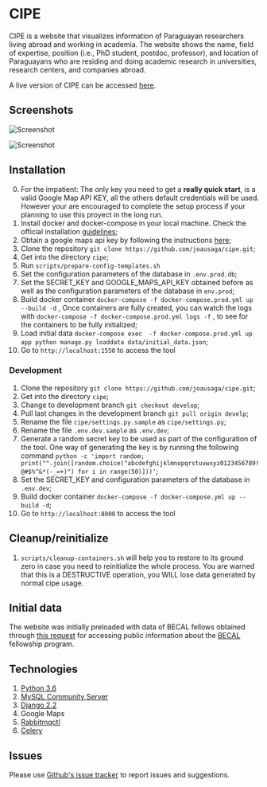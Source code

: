 # CIPE
CIPE is a website that visualizes information of Paraguayan researchers living 
abroad and working in academia. The website shows the name, field of expertise, position 
(i.e., PhD student, postdoc, professor), and location of Paraguayans who are residing and doing 
academic research in universities, research centers, and companies abroad.

A live version of CIPE can be accessed [here](https://investigadoresparaguayosenelmundo.com/).

## Screenshots

![Screenshot](screenshots/landing.png)

![Screenshot](screenshots/researcher_info.png)

## Installation

0. For the impatient: The only key you need to get a **really quick start**, is a valid Google Map API KEY, all the others default credentials will be used. However your are encouraged to complete the setup process if your planning to use this proyect in the long run.
1. Install docker and docker-compose in your local machine. Check the official installation [guidelines](https://docs.docker.com/install/); 
2. Obtain a google maps api key by following the instructions [here](https://developers.google.com/maps/documentation/embed/get-api-key);
3. Clone the repository `git clone https://github.com/joausaga/cipe.git`;
4. Get into the directory `cipe`;
4. Run `scripts/prepare-config-templates.sh`
5. Set the configuration parameters of the database in `.env.prod.db`;
6. Set the SECRET_KEY and GOOGLE_MAPS_API_KEY obtained before as well as the configuration parameters 
of the database in `env.prod`;
7. Build docker container `docker-compose -f docker-compose.prod.yml up --build -d` ,
Once containers are fully created, you can watch the logs with `docker-compose -f docker-compose.prod.yml logs -f` , to see for the containers to be fully initialized;
8. Load initial data `docker-compose exec  -f docker-compose.prod.yml up app python manage.py loaddata data/initial_data.json`;
9. Go to `http://localhost:1550` to access the tool

### Development

1. Clone the repository `git clone https://github.com/joausaga/cipe.git`;
2. Get into the directory `cipe`;
3. Change to development branch `git checkout develop`;
4. Pull last changes in the development branch `git pull origin develp`;
5. Rename the file `cipe/settings.py.sample` as `cipe/settings.py`;
6. Rename the file `.env.dev.sample` as `.env.dev`;
7. Generate a random secret key to be used as part of the configuration of the tool. One way of generating the key is by running the following command `python -c 'import random; print("".join([random.choice("abcdefghijklmnopqrstuvwxyz0123456789!@#$%^&*(-_=+)") for i in range(50)]))'`;
8. Set the SECRET_KEY and configuration parameters of the database in `.env.dev`;
9. Build docker container `docker-compose -f docker-compose.yml up --build -d`;
10. Go to `http://localhost:8000` to access the tool

## Cleanup/reinitialize

1. `scripts/cleanup-containers.sh` will help you to restore to its ground zero in case you need to reinitialize the whole process. You are warned that this is a DESTRUCTIVE operation, you WILL lose data generated by normal cipe usage.

## Initial data

The website was initially preloaded with data of BECAL fellows obtained through [this request](https://informacionpublica.paraguay.gov.py/portal/#!/ciudadano/solicitud/24586) 
for  accessing public information about the [BECAL](http://www.becal.gov.py/) fellowship program.

## Technologies

1. [Python 3.6](https://www.python.org/downloads/)
2. [MySQL Community Server](https://www.mysql.com/downloads/)
3. [Django 2.2](https://www.djangoproject.com)
4. Google Maps
5. [Rabbitmqctl](https://www.rabbitmq.com)
6. [Celery](https://docs.celeryproject.org)

## Issues

Please use [Github's issue tracker](https://github.com/joausaga/cipe/issues/new) to report issues and 
suggestions.
